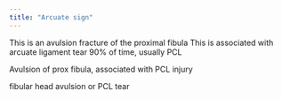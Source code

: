 ```yaml
---
title: "Arcuate sign"
---
```

This is an avulsion fracture of the proximal fibula
This is associated with arcuate ligament tear 90% of time, usually PCL

Avulsion of prox fibula, associated with PCL injury

fibular head avulsion or PCL tear

